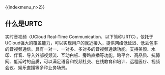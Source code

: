 {{indexmenu_n>2}}

## 什么是URTC

实时音视频（UCloud Real-Time
Communication，以下简称URTC），依托于UCloud强大的覆盖能力，可以实现用户的就近接入，提供网络低延迟、低丢包率的音视频通信。具有一对一、一对多、多对多的音视频通话功能。支持美颜、水印、伴音、导入外部视频流、互动白板、旁路直播等功能。跨平台、高品质、抗弱网、低延时的品质，可以满足语音和视频社交、在线教育和培训、远程医疗、视频会议、娱乐直播等多种业务场景。

